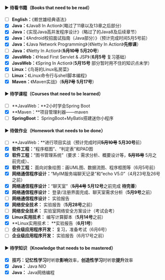 #### ▶ 待看书籍（Books that need to be read）

- [ ] **English：**《赖世雄经典语法》
- [x] **Java：**《Java8 In Action》（略过了11章以及13章之后部分）
- [x] **Java：**《实现Java高并发程序设计》（略过了的Java8及后续章节）
- [x] **Java：**《Android校招面试指南（Java部分）》（预计完成时间5月5号前）
- [x] **Java：**《Java Network Programming》（《Netty In Action》**先修课**）
- [ ] **Java：**《Netty In Action》（~~**5月10号**~~ **5月20号**）
- [x] **JavaWeb：**《Head First Servlet & JSP》（**6月5号** 复习基础）
- [x] **JavaWeb：**《Spring In Action》（**5月15号** 部分暂时用不住的知识点未学）
- [x] **Linux：**《鸟哥的Linux私房菜》
- [ ] **Linux：**《Linux命令行与shell脚本编程》
- [x] **Maven：**《Maven实战》（~~**5月7号**~~ **5月17号**）

#### ▶ 待学课程（Courses that need to be learned）

- [ ] **JavaWeb：**2小时学会Spring Boot
- [x] **Maven：**项目管理利器——maven
- [ ] **SpringBoot：** SpringBoot+MyBatis搭建迷你小程序

#### ▶ 待做作业（Homework that needs to be done）

- [ ] **JavaWeb：**进行项目实战（预计完成时间~~**5月10号**~~ **5月30号**前）
- [x] **软件工程：**“程序框图”、“判定表”和PAD图
- [x] **软件工程：**“图书管理系统”（要求：需求分析、概要设计等，**~~5月15号~~** 5月之前完成）、
- [x] **软件工程：** 面向对象绘图：画UML图、数据流图、程序框图等（6月5号前）
- [x] **网络通信程序设计：**“MyIM服务端聊天记录”和“echo V5.0”（4月23号及26号之前）
- [x] **网络通信程序设计：**“聊天室”（~~**5月4号**~~ **5月12号**之前完成 **待完善**）
- [x] **网络通信程序设计：** 登录/注册界面完成、聊天室需求分析（**5月9号**之前）
- [ ] **网络通信程序设计：** 实验报告
- [x] **网络安全技术：** 实验报告（**5月28号**之前）
- [ ] **网络安全技术：** 实验室网络安全方案设计（考试会考）
- [x] **Linux实用技术：** 编写计算脚本（**5月14号**之前）
- [x] **Linux实用技术： **实验报告（**6月1号**）
- [ ] **企业级应用程序开发：** 复习，准备考试（6月6号）
- [ ] **企业级应用程序开发：** 实验报告（6月17号之前）

####                                                              ▶ 待学知识（Knowledge that needs to be mastered） 

- [x] **技巧：记忆性学习**时听歌**影响**效率，**创造性学习**时听歌**提升**效率
- [x] **Java：** Java NIO
- [x] **Java：** Java网络编程
